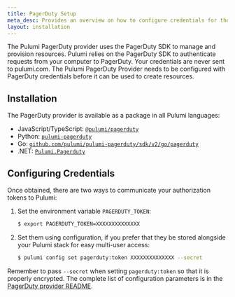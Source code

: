 ```yaml
---
title: PagerDuty Setup
meta_desc: Provides an overview on how to configure credentials for the Pulumi PagerDuty Provider.
layout: installation
---
```


The Pulumi PagerDuty provider uses the PagerDuty SDK to manage and provision resources.
Pulumi relies on the PagerDuty SDK to authenticate requests from your computer to PagerDuty. Your credentials are never sent
to pulumi.com.
The Pulumi PagerDuty Provider needs to be configured with PagerDuty credentials
before it can be used to create resources.

## Installation

The PagerDuty provider is available as a package in all Pulumi languages:

* JavaScript/TypeScript: [`@pulumi/pagerduty`](https://www.npmjs.com/package/@pulumi/pagerduty)
* Python: [`pulumi-pagerduty`](https://pypi.org/project/pulumi-pagerduty/)
* Go: [`github.com/pulumi/pulumi-pagerduty/sdk/v2/go/pagerduty`](https://github.com/pulumi/pulumi-pagerduty)
* .NET: [`Pulumi.Pagerduty`](https://www.nuget.org/packages/Pulumi.Pagerduty)

## Configuring Credentials

Once obtained, there are two ways to communicate your authorization tokens to Pulumi:

1. Set the environment variable `PAGERDUTY_TOKEN`:

    ```bash
    $ export PAGERDUTY_TOKEN=XXXXXXXXXXXXXX
    ```

2. Set them using configuration, if you prefer that they be stored alongside your Pulumi stack for easy multi-user access:

    ```bash
    $ pulumi config set pagerduty:token XXXXXXXXXXXXXX --secret
    ```

Remember to pass `--secret` when setting `pagerduty:token` so that it is properly encrypted. The complete list of
configuration parameters is in the [PagerDuty provider README](https://github.com/pulumi/pulumi-pagerduty/blob/master/README.md).
